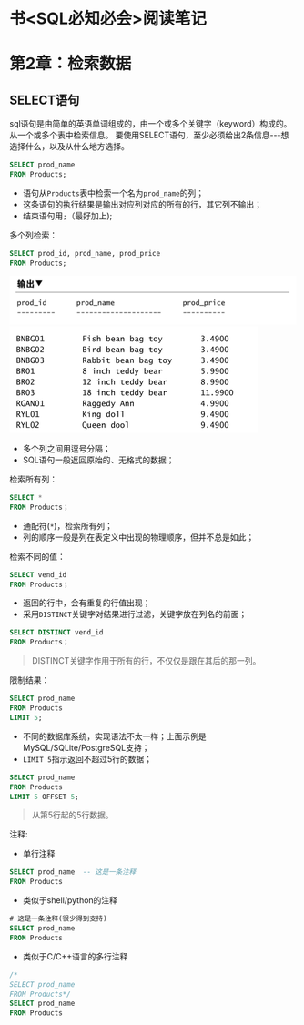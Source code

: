 # 书<SQL必知必会>阅读笔记

第2章：检索数据
===

## SELECT语句
sql语句是由简单的英语单词组成的，由一个或多个关键字（keyword）构成的。
从一个或多个表中检索信息。
要使用SELECT语句，至少必须给出2条信息---想选择什么，以及从什么地方选择。

```sql
SELECT prod_name
FROM Products;
```
- 语句从`Products`表中检索一个名为`prod_name`的列；
- 这条语句的执行结果是输出对应列对应的所有的行，其它列不输出；
- 结束语句用`;`（最好加上);

多个列检索：
```sql
SELECT prod_id, prod_name, prod_price
FROM Products;
```
![](images/2022-01-28-08-00-30.png)
![](images/2022-01-28-08-00-39.png)
- 多个列之间用逗号分隔；
- SQL语句一般返回原始的、无格式的数据；

检索所有列：
```sql
SELECT *
FROM Products；
```
- 通配符(`*`)，检索所有列；
- 列的顺序一般是列在表定义中出现的物理顺序，但并不总是如此；

检索不同的值：
```sql
SELECT vend_id
FROM Products；
```
- 返回的行中，会有重复的行值出现；
- 采用`DISTINCT`关键字对结果进行过滤，关键字放在列名的前面；
```sql
SELECT DISTINCT vend_id
FROM Products；
```
> DISTINCT关键字作用于所有的行，不仅仅是跟在其后的那一列。

限制结果：
```sql
SELECT prod_name
FROM Products
LIMIT 5;
```
- 不同的数据库系统，实现语法不太一样；上面示例是MySQL/SQLite/PostgreSQL支持；
- `LIMIT 5`指示返回不超过5行的数据；
```sql
SELECT prod_name
FROM Products
LIMIT 5 OFFSET 5;
```
> 从第5行起的5行数据。

注释:
- 单行注释
```sql
SELECT prod_name  -- 这是一条注释
FROM Products
```
- 类似于shell/python的注释
```sql
# 这是一条注释(很少得到支持)
SELECT prod_name
FROM Products
```
- 类似于C/C++语言的多行注释
```sql
/*
SELECT prod_name
FROM Products*/
SELECT prod_name
FROM Products
```
